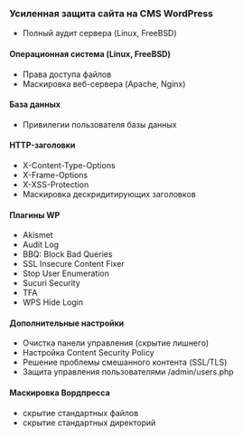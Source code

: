 ### Усиленная защита сайта на CMS WordPress
- Полный аудит сервера (Linux, FreeBSD)
#### Операционная система (Linux, FreeBSD)
- Права доступа файлов
- Маскировка веб-сервера (Apache, Nginx)
#### База данных
- Привилегии пользователя базы данных
#### HTTP-заголовки
- X-Content-Type-Options
- X-Frame-Options
- X-XSS-Protection
- Маскировка дескридитирующих заголовков
#### Плагины WP
- Akismet
- Audit Log
- BBQ: Block Bad Queries
- SSL Insecure Content Fixer
- Stop User Enumeration
- Sucuri Security
- TFA
- WPS Hide Login
#### Дополнительные настройки
- Очистка панели управления (скрытие лишнего)
- Настройка Content Security Policy
- Решение проблемы смешанного контента (SSL/TLS)
- Защита управления пользователями /admin/users.php
#### Маскировка Вордпресса
- скрытие стандартных файлов
- скрытие стандартных директорий
